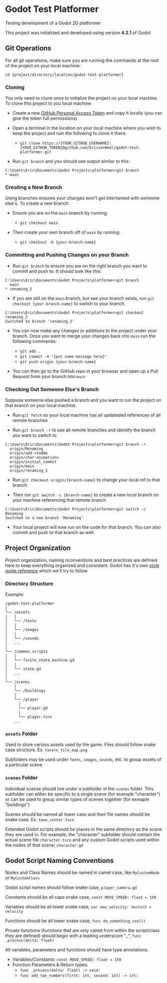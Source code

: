 # Godot Test Platformer
Testing development of a Godot 2D platformer

This project was initialized and developed using version **4.2.1** of Godot

## Git Operations
For all git operations, make sure you are running the commands at the root of the project on your local machine:

`cd {project/directory/location/godot-test-platformer}`

### Cloning
You only need to clone once to initialize the project on your local machine.
To clone this project to you local machine:

- Create a new [GitHub Personal Access Token](https://docs.github.com/en/authentication/keeping-your-account-and-data-secure/managing-your-personal-access-tokens#creating-a-fine-grained-personal-access-token) and copy it locally (you can give the token full permissions)

- Open a terminal in the location on your local machine where you wish to keep the project and ruin the following to clone it there:
  - `git clone https://{YOUR_GITHUB_USERNAME}:{YOUR_GITHUB_TOKEN}@github.com/EricvanHeel/godot-test-platformer.git`

- Run `git branch` and you should see output similar to this:
```
C:\Users\Eric\Documents\Godot Projects\platformer>git branch
* main
```

### Creating a New Branch
Using branches ensures your changes won't get intertwined with someone else's.
To create a new branch:
- Ensure you are on the `main` branch by running:
  - `git checkout main`

- Then create your own branch off of `main` by running:
  - `git checkout -b {your-branch-name}`

### Committing and Pushing Changes on your Branch
- Run `git branch` to ensure you are on the right branch you want to commit and push to. It should look like this:
```
C:\Users\Eric\Documents\Godot Projects\platformer>git branch
  main
* renaming_2
```

- If you are still on the `main` branch, but see your branch exists, run `git checkout {your-branch-name}` to switch to your branch.
```
C:\Users\Eric\Documents\Godot Projects\platformer>git checkout renaming_2
Switched to branch 'renaming_2'
```

- You can now make any changes or additions to the project under your branch. Once you want to merge your changes back into `main` run the following commands:
  - `git add .`
  - `git commit -m "{put some message here}"`
  - `git push origin {your-branch-name}`

- You can then go to the GitHub repo in your browser and open up a Pull Request from your branch into `main`

### Checking Out Someone Else's Branch
Suppose someone else pushed a branch and you want to run the project on that branch on your local machine.

- Run `git fetch` so your local machine has all updateded references of all remote branches

- Run `git branch -r` to see all remote branches and identify the branch you want to switch to
```
C:\Users\Eric\Documents\Godot Projects\platformer>git branch -r
  origin/Renaming
  origin/add-readme
  origin/char-animations
  origin/initial_commit
  origin/main
  origin/renaming_2
```

- Run `git checkout origin/{branch-name}` to change your local ref to that branch

- Then run `git switch -c {branch-name}` to create a new local branch on your machine referencing that remote branch
```
C:\Users\Eric\Documents\Godot Projects\platformer>git switch -c Renaming
Switched to a new branch 'Renaming'
```

- Your local project will now run on the code for that branch. You can also commit and push to that branch as well.

## Project Organization
Project organization, naming nconventions and best practices are defined here to keep everything organized and consistent.
Godot has it's own [style guide reference](https://docs.godotengine.org/en/stable/tutorials/scripting/gdscript/gdscript_styleguide.html) which we'll try to follow

### Directory Structure
Example:
```
/godot-test-platformer
│   
└── /assets
|   |
│   └── /fonts
|   |
│   └── /images
|   |
│   └── /sounds
│   ...
│
└── /common_scripts
|   |
│   └── finite_state_machine.gd
|   |
│   └── state.gd
│   ...
│
└── /scenes
	|
	└── /buildings
	|
	└── /player
      |
      └── player.gd
      |
      └── player.tscn
	...
```
### `assets` Folder
Used to store various assets used by the game. Files should follow snake case structure. Ex. `tavern_tile_map.png`

Subfolders may be used under `fonts`, `images`, `sounds`, etc. to group assets of a particular scene

### `scenes` Folder
Individual scense should live under a subfolder in the `scenes` folder. This subfolder can either be specific to a single scene (for example "character") or can be used to group similar types of scenes together (for exmaple "buildings")

Scenes should be named all lower case and their file names should be snake case. Ex. `town_center.tscn`

Extended Godot scripts should be places in the same directory as the scene they are used in. For example, the "character" subfolder should contain the actual scene file `character.tscn` and any custom Godot scripts used within the nodes of that scene; `character.gd`

## Godot Script Naming Conventions
Nodes and Class Names should be named in camel case, like `MyCustomNode` or `MyCustomClass`

Godot script names should follow snake case, `player_camera.gd`

Constants should be all caps snake case, `const MOVE_SPEED: float = 150`

Variables should be all lower snake case, `var new_velocity: Vector2 = velocity`

Functions should be all lower snake case, `func do_something_cool()`

Private functions (functions that are only called from within the script/class they are defined) should begin with a leading underscore "_", `func _process(delta: float)`

All variables, parameters and functions should have type annotations.
  - Variables/Constants: `const MOVE_SPEED: float = 150`
  - Function Parameters & Return types: 
	- `func _process(delta: float) -> void:`
	- `func add_two_numbers(first: int, second: int) -> int:`
